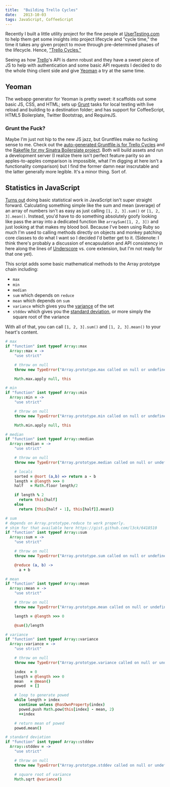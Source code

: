 ```yaml
---
title:  "Building Trello Cycles"
date:   2013-10-03
tags: JavaScript, CoffeeScript
---
```


Recently I built a little utility project for the fine people at [UserTesting.com](http://www.usertesting.com) to help them get some insights into project lifecycle and "cycle time," the time it takes any given project to move through pre-determined phases of the lifecycle. Hence, ["Trello Cycles."](http://trello-cycles.co)

Seeing as how [Trello](https://trello.com)'s API is damn robust and they have a sweet piece of JS to help with authentication and some basic API requests I decided to do the whole thing client side and give [Yeoman](http://yeoman.io) a try at the same time.

## Yeoman
The webapp generator for Yeoman is pretty sweet: it scaffolds out some basic JS, CSS, and HTML; sets up [Grunt](http://gruntjs.com) tasks for local testing with live reload and building to a destination folder; and has support for CoffeeScript, HTML5 Boilerplate, Twitter Bootstrap, and RequireJS.

### Grunt the Fuck?
Maybe I'm just not hip to the new JS jazz, but Gruntfiles make no fucking sense to me. Check out the [auto-generated Gruntfile.js for Trello Cycles](https://github.com/l3ck/trello-cycles/blob/master/Gruntfile.js) and the [Rakefile for my Sinatra Boilerplate project](https://github.com/l3ck/sinatra-boilerplate/blob/master/Rakefile). Both will build assets and run a development server (I realize there isn't perfect feature parity so an apples-to-apples comparison is impossible, what I'm digging at here isn't a functionality comparison) but I find the former damn near inscrutable and the latter generally more legible. It's a minor thing. Sort of.


## Statistics in JavaScript

[Turns out](http://soundbord.herokuapp.com) doing basic statistical work in JavaScript isn't super straight forward. Calculating something simple like the sum and mean (average) of an array of numbers isn't as easy as just calling `[1, 2, 3].sum()` or `[1, 2, 3].mean()`. Instead, you'd have to do something absolutely goofy looking like pass the array into a dedicated function like `arraySum([1, 2, 3])` and just looking at that makes my blood boil. Because I've been using Ruby so much I'm used to calling methods directly on objects and monkey patching core classes to do what I want so I decided I'd better get to it. (Sidenote: I think there's probably a discussion of encapsulation and API consistency in here along the lines of [Underscore](http://underscorejs.org/) vs. core extension, but I'm not ready for that one yet).

This script adds some basic mathematical methods to the Array prototype chain including:

* `max`
* `min`
* `median`
* `sum` which depends on `reduce`
* `mean` which depends on `sum`
* `variance` which gives you the [variance](http://en.wikipedia.org/wiki/Variance) of the set
* `stddev` which gives you the [standard deviation](http://en.wikipedia.org/wiki/Standard_deviation), or more simply the square root of the variance

With all of that, you can call `[1, 2, 3].sum()` and `[1, 2, 3].mean()` to your heart's content.

```coffeescript
# max
if "function" isnt typeof Array::max
  Array::max = ->
    "use strict"

    # throw on null
    throw new TypeError("Array.prototype.max called on null or undefined")  if null is this or "undefined" is typeof this

    Math.max.apply null, this

# min
if "function" isnt typeof Array::min
  Array::min = ->
    "use strict"

    # throw on null
    throw new TypeError("Array.prototype.min called on null or undefined")  if null is this or "undefined" is typeof this

    Math.min.apply null, this

# median
if "function" isnt typeof Array::median
  Array::median = ->
    "use strict"

    # throw on null
    throw new TypeError("Array.prototype.median called on null or undefined")  if null is this or "undefined" is typeof this

    # locals
    sorted = @sort (a,b) => return a - b
    length = @length >>> 0
    half   = Math.floor length/2

    if length % 2
      return this[half]
    else
      return [this[half - 1], this[half]].mean()

# sum
# depends on Array.prototype.reduce to work properly.
# shim for that available here https://gist.github.com/l3ck/6418510
if "function" isnt typeof Array::sum
  Array::sum = ->
    "use strict"

    # throw on null
    throw new TypeError("Array.prototype.sum called on null or undefined")  if null is this or "undefined" is typeof this

    @reduce (a, b) ->
      a + b

# mean
if "function" isnt typeof Array::mean
  Array::mean = ->
    "use strict"

    # throw on null
    throw new TypeError("Array.prototype.mean called on null or undefined")  if null is this or "undefined" is typeof this

    length = @length >>> 0

    @sum()/length

# variance
if "function" isnt typeof Array::variance
  Array::variance = ->
    "use strict"

    # throw on null
    throw new TypeError("Array.prototype.variance called on null or undefined")  if null is this or "undefined" is typeof this

    index  = 0
    length = @length >>> 0
    mean   = @mean()
    powed  = []

    # loop to generate powed
    while length > index
      continue unless @hasOwnProperty(index)
      powed.push Math.pow(this[index] - mean, 2)
      ++index

    # return mean of powed
    powed.mean()

# standard deviation
if "function" isnt typeof Array::stddev
  Array::stddev = ->
    "use strict"

    # throw on null
    throw new TypeError("Array.prototype.stddev called on null or undefined")  if null is this or "undefined" is typeof this

    # square root of variance
    Math.sqrt @variance()
```

